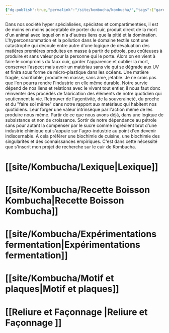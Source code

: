 ```yaml
---
{"dg-publish":true,"permalink":"/site/kombucha/kombucha/","tags":["gardenEntry"]}
---
```




Dans nos société hyper spécialisées, spécistes et compartimentées, il est de moins en moins acceptable de porter du cuir, produit direct de la mort d'un animal avec lequel on n'a d'autres liens que la pitié et la domination. 
L'hyperconsommation et la pollution dans le domaine textile sont une catastrophe qui découle entre autre d'une logique de dévaluation des matières premières produites en masse à partir de pétrole, peu coûteuses à produire et sans valeur pour la personne qui le porte. Alors on en vient à faire le compromis du faux cuir, garder l'apparence et oublier la mort, conserver l'aspect mais avoir un matériau sans vie qui se dégrade aux UV et finira sous forme de micro-plastique dans les océans. Une matière fragile, sacrifiable, produite en masse, sans âme, jetable. 
Je ne crois pas que l'on pourra rendre l'industrie en elle même durable. Notre survie dépend de nos liens et relations avec le vivant tout entier, il nous faut donc réinventer des procédés de fabrication des éléments de notre quotidien qui soutiennent la vie. Retrouver de l'agentivité, de la souveraineté, du proche et du "faire soi même" dans notre rapport aux matériaux qui habitent nos quotidiens. Leur forger une valeur intrinsèque par l'action même de les produire nous même. Partir de ce que nous avons déjà, dans une logique de subsistance et non de croissance. Sortir de notre dépendance au pétrole sans pour autant la compenser par le sucre comme ingrédient brut d'une industrie chimique qui s'appuie sur l'agro-industrie au point d'en devenir indiscernable. 
A cela préférer une biochimie de cuisine, une biochimie des singularités et des connaissances empiriques. C'est dans cette nécessité que s'inscrit mon projet de recherche sur le cuir de Kombucha.

# [[site/Kombucha/Lexique\|Lexique]]

# [[site/Kombucha/Recette Boisson Kombucha\|Recette Boisson Kombucha]]

# [[site/Kombucha/Expérimentations fermentation\|Expérimentations fermentation]]

# [[site/Kombucha/Motif et plaques\|Motif et plaques]]

# [[Reliure et Façonnage \|Reliure et Façonnage ]]

